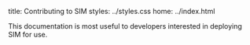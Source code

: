 title: Contributing to SIM
styles: ../styles.css
home: ../index.html

This documentation is most useful to developers interested in deploying SIM for use.